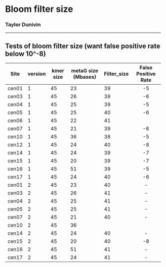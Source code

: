 # Bloom filter size
### Taylor Dunivin

---
## Tests of bloom filter size (want false positive rate below 10^-8)

| Site | version | kmer size | metaG size (Mbases) | Filter_size | False Positive Rate | 
| --------- | ----- | ----- | ---------- | --------- |:-----: |
| cen01 | 1 | 45 | 23 | 39 | -5 |  
| cen03 | 1 | 45 | 26 | 39 | -6 |  
| cen04 | 1 | 45 | 25 | 39 | -5 |  
| cen05 | 1 | 45 | 25 | 40 | -6 |  
| cen06 | 1 | 45 | 22 | 41 |  |  
| cen07 | 1 | 45 | 21 | 39 | -6 |   
| cen10 | 1 | 45 | 36 | 38 | -5 |   
| cen12 | 1 | 45 | 24 | 40 | -8 |   
| cen14 | 1 | 45 | 24 | 39 | -7 |   
| cen15 | 1 | 45 | 20 | 39 | -7 |   
| cen16 | 1 | 45 | 51 | 39 | -5 |   
| cen17 | 1 | 45 | 24 | 40 | -6 |   
| cen01 | 2 | 45 | 23 | 40 | - |  
| cen03 | 2 | 45 | 26 | 41 | - |  
| cen04 | 2 | 45 | 25 | 41 | - |  
| cen05 | 2 | 45 | 25 | 41 | - |  
| cen07 | 2 | 45 | 21 | 40 | - |   
| cen10 | 2 | 45 | 36 |  |  |   
| cen14 | 2 | 45 | 24 | 40 | - |   
| cen15 | 2 | 45 | 20 | 40 | -8 |   
| cen16 | 2 | 45 | 51 | 41 | - |   
| cen17 | 2 | 45 | 24 | 41 | - |  
